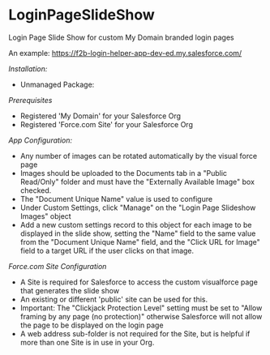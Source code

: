 # LoginPageSlideShow
Login Page Slide Show for custom My Domain branded login pages

An example: https://f2b-login-helper-app-dev-ed.my.salesforce.com/

*Installation:*
* Unmanaged Package:

*Prerequisites*
* Registered 'My Domain' for your Salesforce Org
* Registered 'Force.com Site' for your Salesforce Org

*App Configuration:*
* Any number of images can be rotated automatically by the visual force page
* Images should be uploaded to the Documents tab in a "Public Read/Only" folder and must have the "Externally Available Image" box checked.
* The "Document Unique Name" value is used to configure
* Under Custom Settings, click "Manage" on the "Login Page Slideshow Images" object
* Add a new custom settings record to this object for each image to be displayed in the slide show, setting the "Name" field to the same value from the "Document Unique Name" field, and the "Click URL for Image" field to a target URL if the user clicks on that image.

*Force.com Site Configuration*
* A Site is required for Salesforce to access the custom visualforce page that generates the slide show
* An existing or different 'public' site can be used for this.
* Important: The "Clickjack Protection Level" setting must be set to "Allow framing by any page (no protection)" otherwise Salesforce will not allow the page to be displayed on the login page
* A web address sub-folder is not required for the Site, but is helpful if more than one Site is in use in your Org.